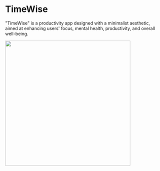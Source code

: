 # TimeWise
"TimeWise" is a productivity app designed with a minimalist aesthetic, aimed at enhancing users' focus, mental health, productivity, and overall well-being.

<img src="https://github.com/dangopea/TimeWise/assets/67912172/199ee959-d1d8-48f4-aaf8-73bccd138665" width="400" height="400">
